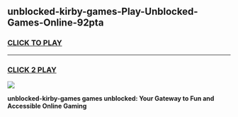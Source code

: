
## unblocked-kirby-games-Play-Unblocked-Games-Online-92pta
<h3>
<a href="https://premium76.site?title=unblocked-kirby-games&ref=25A">CLICK TO PLAY</a></h3>
<hr>

<h3>
<a href="https://premium76.site?title=unblocked-kirby-games&ref=25A">CLICK 2 PLAY</a>
  
</h3>

<a href="https://premium76.site?title=unblocked-kirby-games&ref=25A"><img src="https://clearcache.store/games.png"></a>


**unblocked-kirby-games games unblocked: Your Gateway to Fun and Accessible Online Gaming**
